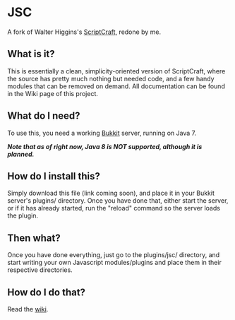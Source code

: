 JSC
==================

A fork of Walter Higgins's [ScriptCraft](https://github.com/walterhiggins/ScriptCraft), redone by me.

## What is it?

This is essentially a clean, simplicity-oriented version of ScriptCraft, where the source has pretty much nothing but needed code, and a few handy modules that can be removed on demand.
All documentation can be found in the Wiki page of this project.

## What do I need?

To use this, you need a working [Bukkit](http://bukkit.org) server, running on Java 7.

***Note that as of right now, Java 8 is NOT supported, although it is planned.***

## How do I install this?

Simply download this file (link coming soon), and place it in your Bukkit server's plugins/ directory.
Once you have done that, either start the server, or if it has already started, run the "reload" command so the server loads the plugin.

## Then what?

Once you have done everything, just go to the plugins/jsc/ directory, and start writing your own Javascript modules/plugins and place them in their respective directories.

## How do I do that?

Read the [wiki](https://github.com/Strategetical/JSC/wiki).